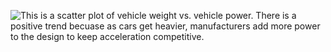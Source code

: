 ![This is a scatter plot of vehicle weight vs. vehicle power. There is a positive trend becuase as cars get heavier, manufacturers add more power to the design to keep acceleration competitive.](https://github.com/samuelmat/DSPS_sMatylewicz/blob/master/HW8_/carData.png)
